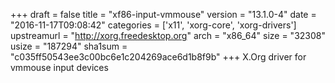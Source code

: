 +++
draft = false
title = "xf86-input-vmmouse"
version = "13.1.0-4"
date = "2016-11-17T09:08:42"
categories = ['x11', 'xorg-core', 'xorg-drivers']
upstreamurl = "http://xorg.freedesktop.org"
arch = "x86_64"
size = "32308"
usize = "187294"
sha1sum = "c035ff50543ee3c00bc6e1c204269ace6d1b8f9b"
+++
X.Org driver for vmmouse input devices